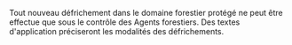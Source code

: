 Tout nouveau défrichement dans le domaine forestier protégé ne peut être effectue que sous le contrôle des Agents forestiers.
Des textes d'application préciseront les modalités des défrichements.